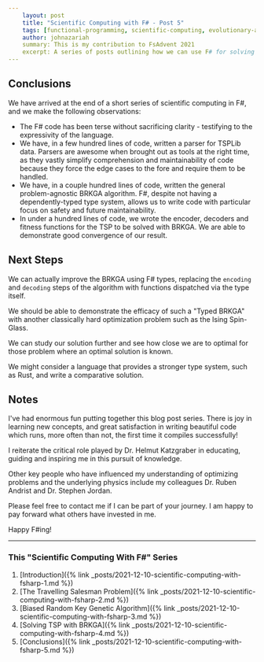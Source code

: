 ```yaml
---
    layout: post
    title: "Scientific Computing with F# - Post 5"
    tags: [functional-programming, scientific-computing, evolutionary-algorithms, TSP, BRKGA, Ising, F#]
    author: johnazariah
    summary: This is my contribution to FsAdvent 2021
    excerpt: A series of posts outlining how we can use F# for solving some interesting scientific computing problems
---
```


## Conclusions

We have arrived at the end of a short series of scientific computing in F#, and we make the following observations:

* The F# code has been terse without sacrificing clarity - testifying to the expressivity of the language.
* We have, in a few hundred lines of code, written a parser for TSPLib data. Parsers are awesome when brought out as tools at the right time, as they vastly simplify comprehension and maintainability of code because they force the edge cases to the fore and require them to be handled.
* We have, in a couple hundred lines of code, written the general problem-agnostic BRKGA algorithm. F#, despite not having a dependently-typed type system, allows us to write code with particular focus on safety and future maintainability.
* In under a hundred lines of code, we wrote the encoder, decoders and fitness functions for the TSP to be solved with BRKGA. We are able to demonstrate good convergence of our result.

## Next Steps

We can actually improve the BRKGA using F# types, replacing the `encoding` and `decoding` steps of the algorithm with functions dispatched via the type itself.

We should be able to demonstrate the efficacy of such a "Typed BRKGA" with another classically hard optimization problem such as the Ising Spin-Glass.

We can study our solution further and see how close we are to optimal for those problem where an optimal solution is known.

We might consider a language that provides a stronger type system, such as Rust, and write a comparative solution.

## Notes

I've had enormous fun putting together this blog post series. There is joy in learning new concepts, and great satisfaction in writing beautiful code which runs, more often than not, the first time it compiles successfully!

I reiterate the critical role played by Dr. Helmut Katzgraber in educating, guiding and inspiring me in this pursuit of knowledge.

Other key people who have influenced my understanding of optimizing problems and the underlying physics include my colleagues Dr. Ruben Andrist and Dr. Stephen Jordan.

Please feel free to contact me if I can be part of your journey. I am happy to pay forward what others have invested in me.

Happy F#ing!

-----

### This "Scientific Computing With F#" Series

1. [Introduction]({% link _posts/2021-12-10-scientific-computing-with-fsharp-1.md %})
1. [The Travelling Salesman Problem]({% link _posts/2021-12-10-scientific-computing-with-fsharp-2.md %})
1. [Biased Random Key Genetic Algorithm]({% link _posts/2021-12-10-scientific-computing-with-fsharp-3.md %})
1. [Solving TSP with BRKGA]({% link _posts/2021-12-10-scientific-computing-with-fsharp-4.md %})
1. [Conclusions]({% link _posts/2021-12-10-scientific-computing-with-fsharp-5.md %})
